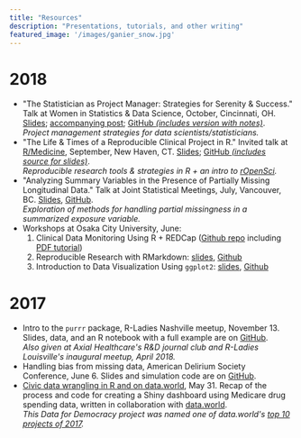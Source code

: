 ```yaml
---
title: "Resources"
description: "Presentations, tutorials, and other writing"
featured_image: '/images/ganier_snow.jpg'
---
```


# 2018

- "The Statistician as Project Manager: Strategies for Serenity & Success." Talk at Women in Statistics & Data Science, October, Cincinnati, OH. [Slides](../slides/WSDS2018.pdf); [accompanying post](../2018/10/31/data-person-as-pm/); [GitHub *(includes version with notes)*](https://github.com/jenniferthompson/WSDS2018).<br>*Project management strategies for data scientists/statisticians.*
- "The Life & Times of a Reproducible Clinical Project in R." Invited talk at [R/Medicine](https://r-medicine.com), September, New Haven, CT. [Slides](../slides/RMedicine2018/rmedicine2018.html); [GitHub *(includes source for slides)*](https://github.com/jenniferthompson/RMedicine2018).<br>*Reproducible research tools & strategies in R + an intro to [rOpenSci](https://ropensci.org).*
- "Analyzing Summary Variables in the Presence of Partially Missing Longitudinal Data." Talk at Joint Statistical Meetings, July, Vancouver, BC. [Slides](../slides/JSM2018/jsm2018.html), [GitHub](https://github.com/jenniferthompson/MissSumVars).<br>*Exploration of methods for handling partial missingness in a summarized exposure variable.*
- Workshops at Osaka City University, June:
    1. Clinical Data Monitoring Using R + REDCap ([Github repo](https://github.com/jenniferthompson/DataCleanExample) including [PDF tutorial](https://github.com/jenniferthompson/DataCleanExample/blob/master/dataclean.pdf))
    1. Reproducible Research with RMarkdown: [slides](../slides/RepResRMD/rmarkdownworkshop.html), [Github](https://github.com/jenniferthompson/RepResearchRMarkdown)
    1. Introduction to Data Visualization Using `ggplot2`: [slides](../slides/DataVisggplot22018/datavis_ggplot2.html), [Github](https://github.com/jenniferthompson/datavisggplot2)

# 2017

- Intro to the `purrr` package, R-Ladies Nashville meetup, November 13. Slides, data, and an R notebook with a full example are on [GitHub](https://github.com/jenniferthompson/RLadiesIntroToPurrr).<br>
    *Also given at Axial Healthcare's R&D journal club and R-Ladies Louisville's inaugural meetup, April 2018.*
- Handling bias from missing data, American Delirium Society Conference, June 6. Slides and simulation code are on [GitHub](https://github.com/jenniferthompson/ADS2017).
- [Civic data wrangling in R and on data.world](https://medium.com/data-for-democracy/civic-data-wrangling-in-r-and-on-data-world-77156beb8c98), May 31. Recap of the process and code for creating a Shiny dashboard using Medicare drug spending data, written in collaboration with [data.world](data.world).<br>*This Data for Democracy project was named one of data.world's [top 10 projects of 2017](https://blog.data.world/our-top-10-datasets-and-projects-of-2017-e058fda31d8d).*
